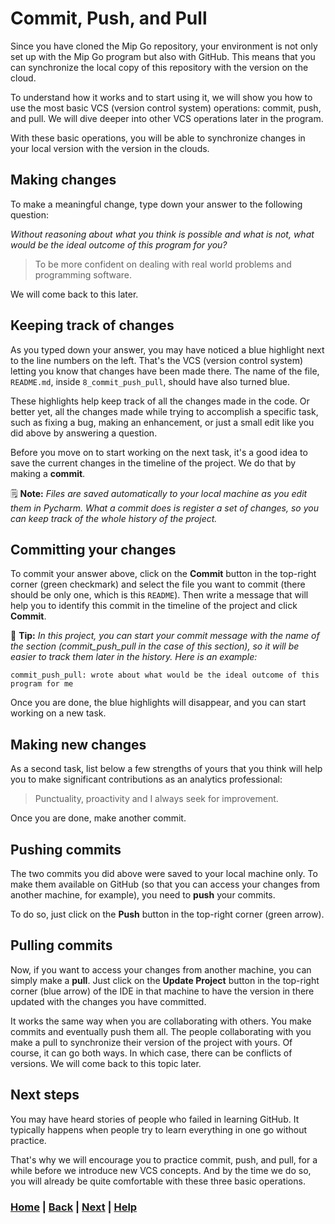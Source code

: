 # Commit, Push, and Pull
Since you have cloned the Mip Go repository, your environment is not
only set up with the Mip Go program but also with GitHub. This
means that you can synchronize the local copy of this repository
with the version on the cloud.

To understand how it works and to start using it, we will show you 
how to use the most basic VCS (version control system) operations:
commit, push, and pull. We will dive deeper into other VCS operations
later in the program.

With these basic operations, you will be able to synchronize
changes in your local version with the version in the clouds.

## Making changes
To make a meaningful change, type down your answer to the following question:

*Without reasoning about what you think is possible and what is not,
what would be the ideal outcome of this program for you?*

> To be more confident on dealing with real 
> world problems and programming software.

We will come back to this later.

## Keeping track of changes
As you typed down your answer, you may have noticed a blue highlight next 
to the line numbers on the left. That's the VCS (version control system) 
letting you know that changes have been made there. The name of the file, 
`README.md`, inside `8_commit_push_pull`, should have also turned blue.


These highlights help keep track of all the changes made in the code.
Or better yet, all the changes made while trying to accomplish a specific
task, such as fixing a bug, making an enhancement, or just a small edit
like you did above by answering a question.

Before you move on to start working on the next task, it's a good idea
to save the current changes in the timeline of the project. We do that
by making a **commit**.

🗒️ **Note:** 
*Files are saved automatically to your local machine as you edit them in 
Pycharm. What a commit does is register a set of changes, so you can
keep track of the whole history of the project.*

## Committing your changes
To commit your answer above, click on the **Commit** button in the 
top-right corner (green checkmark) and select the file you want to commit 
(there should be only one, which is this `README`). Then write a message 
that will help you to identify this commit in the timeline of the project 
and click **Commit**.

📝 **Tip:** 
*In this project, you can start your commit message with the name of the 
section (commit_push_pull in the case of this section), so it will be 
easier to track them later in the history. Here is an example:*
```text
commit_push_pull: wrote about what would be the ideal outcome of this 
program for me
```

Once you are done, the blue highlights will disappear, and you can start
working on a new task.

## Making new changes
As a second task, list below a few strengths of yours that you think will help
you to make significant contributions as an analytics professional:

> Punctuality, proactivity and I always seek for 
> improvement.

Once you are done, make another commit.

## Pushing commits
The two commits you did above were saved to your local machine only. To make 
them available on GitHub (so that you can access your changes from another 
machine, for example), you need to **push** your commits.

To do so, just click on the **Push** button in the top-right corner
(green arrow).

## Pulling commits
Now, if you want to access your changes from another machine, you can simply 
make a **pull**. Just click on the **Update Project** button in the 
top-right corner (blue arrow) of the IDE in that machine to have the version 
in there updated with the changes you have committed.

It works the same way when you are collaborating with others. You make 
commits and eventually push them all. The people collaborating with you make 
a pull to synchronize their version of the project with yours. Of course, it 
can go both ways. In which case, there can be conflicts of versions. We will 
come back to this topic later.

## Next steps
You may have heard stories of people who failed in learning GitHub. It 
typically happens when people try to learn everything in one go without 
practice. 

That's why we will encourage you to practice commit, push, and pull, for a 
while before we introduce new VCS concepts. And by the time we do so, you 
will already be quite comfortable with these three basic operations.

### [Home][home] | [Back][back] | [Next][next] | [Help][help]

[home]: ../../README.md
[back]: ../7_setting_up_mip_go/README.md
[next]: ../next_steps/README.md
[help]: ../../0_help/README.md